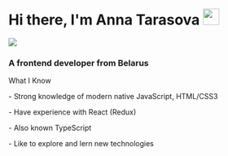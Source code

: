 <h1>Hi there, I'm Anna Tarasova
<img src="https://github.com/blackcater/blackcater/raw/main/images/Hi.gif" height="32"/></h1> 
<div id="header">
  <img src="https://media.giphy.com/media/Qo2dupDib32rkTY4hX/giphy.gif"/>
</div>
  <h3>A frontend developer from Belarus</h3>

<p>What I Know </p>
<p>- Strong knowledge of modern native JavaScript, HTML/CSS3 </p>
<p >- Have experience with React (Redux) </p>
<p>- Also known TypeScript</p>
<p >- Like to explore and lern new technologies </p>





